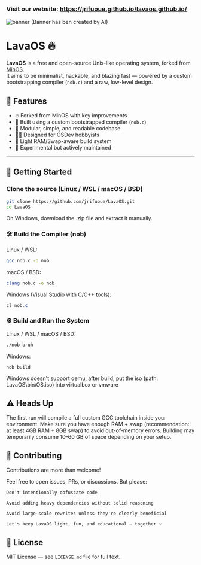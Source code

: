 ### Visit our website: https://jrifuoue.github.io/lavaos.github.io/

![banner](https://github.com/jrifuoue/LavaOS/raw/main/banner.png)
(Banner has ben created by AI)

# LavaOS 🔥

**LavaOS** is a free and open-source Unix-like operating system, forked from [MinOS](https://github.com/Dcraftbg/MinOS).  
It aims to be minimalist, hackable, and blazing fast — powered by a custom bootstrapping compiler (`nob.c`) and a raw, low-level design.

## 🚀 Features

- 🔥 Forked from MinOS with key improvements
- 🧠 Built using a custom bootstrapped compiler (`nob.c`)
- 🧩 Modular, simple, and readable codebase
- 🧑‍💻 Designed for OSDev hobbyists
- 💾 Light RAM/Swap-aware build system
- 🧪 Experimental but actively maintained

---

## 🔧 Getting Started

### Clone the source (Linux / WSL / macOS / BSD)

```bash
git clone https://github.com/jrifuoue/LavaOS.git
cd LavaOS
```
On Windows, download the .zip file and extract it manually.

### 🛠 Build the Compiler (nob)

Linux / WSL:

```bash
gcc nob.c -o nob
```

macOS / BSD:

```bash
clang nob.c -o nob
```

Windows (Visual Studio with C/C++ tools):

```powershell
cl nob.c
```

### ⚙️ Build and Run the System

Linux / WSL / macOS / BSD:

```bash
./nob bruh
```

Windows:

```
nob build
```

Windows doesn't support qemu, after build, put the iso (path: LavaOS\bin\OS.iso) into virtualbox or vmware

## ⚠️ Heads Up

The first run will compile a full custom GCC toolchain inside your environment.
Make sure you have enough RAM + swap (recommendation: at least 4GB RAM + 8GB swap) to avoid out-of-memory errors.
Building may temporarily consume 10–60 GB of space depending on your setup.

## 🤝 Contributing

Contributions are more than welcome!

Feel free to open issues, PRs, or discussions. But please:

    Don’t intentionally obfuscate code

    Avoid adding heavy dependencies without solid reasoning

    Avoid large-scale rewrites unless they're clearly beneficial

    Let's keep LavaOS light, fun, and educational — together 💡

## 📜 License

MIT License — see `LICENSE.md` file for full text.
